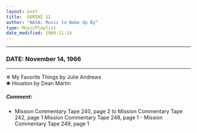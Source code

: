 ```yaml
---
layout: post
title:  GEMINI 12
author: "NASA: Music to Wake Up By"
type: MusicPlaylist
date_modified: 1966-11-14
---
```


----
### DATE: November 14, 1966
----
✵ My Favorite Things by Julie Andrews  &nbsp;<br />✺ Houston by Dean Martin

##### Comment:
* Mission Commentary Tape 240, page 2 to Mission Commentary Tape 242, page 1
Mission Commentary Tape 248, page 1 - Mission Commentary Tape 249, page 1

